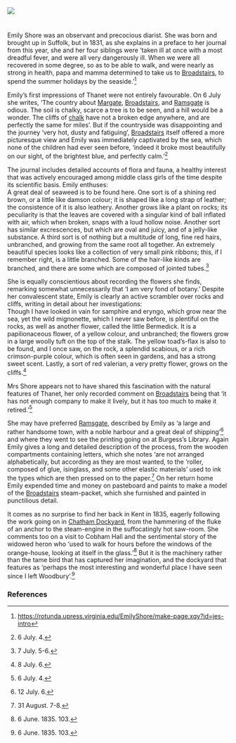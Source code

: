 <html><head></head><body><a href="https://dev.visual-essays.app"><img src="https://dev-visual-essays.netlify.app/images/ve-button.png"/></a> 
<param author="Professor Carolyn Oulton" banner="https://upload.wikimedia.org/wikipedia/commons/d/d1/Emily_Shore_journal_6_October_1936.jpg" layout="vtl" title="Margaret Emily Shore (1819-1839)" ve-config=""/>

<param aliases="Broadstairs" eid="Q922739" ve-entity=""/>
<param aliases="Margate" eid="Q618045" ve-entity=""/>
<param aliases="Ramsgate" eid="Q736439" ve-entity=""/>
<param aliases="Thanet" eid="Q1752642" ve-entity=""/>
<param aliases="Cobham Hall" eid="Q5138885" ve-entity=""/>

#

Emily Shore was an observant and precocious diarist. She was born and brought up in Suffolk, but in 1831, as she explains in a preface to her journal from this year, she and her four siblings were ‘taken ill at once with a most dreadful fever, and were all very dangerously ill. When we were all recovered in some degree, so as to be able to walk, and were nearly as strong in health, papa and mamma determined to take us to [Broadstairs](/dickens/broadstairs-19th-century), to spend the summer holidays by the seaside.’[^ref1] 
<param manifest="https://iiif.juncture-digital.org/wc:Margaret_Emily_Shore_engraving.jpg/manifest.json" ve-image-v2/>
<param center="Q922739" ve-map="" zoom="15"/>

Emily’s first impressions of Thanet were not entirely favourable. On 6 July she writes, ‘The country about [Margate](/dickens/19c-margate), [Broadstairs](/dickens/broadstairs-19th-century), and [Ramsgate](/dickens/19c-ramsgate) is odious. The soil is chalky, scarce a tree is to be seen, and a hill would be a wonder. The cliffs of [chalk](/landscape/kentish-chalk) have not a broken edge anywhere, and are perfectly the same for miles’. But if the countryside was disappointing and the journey ‘very hot, dusty and fatiguing’,  [Broadstairs](/dickens/broadstairs-19th-century) itself offered a more picturesque view and Emily was immediately captivated by the sea, which none of the children had ever seen before, ‘indeed it broke most beautifully on our sight, of the brightest blue, and perfectly calm.’[^ref2]
<param manifest="https://iiif.juncture-digital.org/wc:From_the_cliffs%2C_Broadstairs%2C_England-LCCN2002696430.jpg/manifest.json" ve-image-v2/>
<param center="Q618045" ve-map="" zoom="10"/>
<param center="Q922739" ve-map="" zoom="10"/>
<param center="Q736439" ve-map="" zoom="10"/>
<param center="Q26532465" ve-map="" zoom="10"/>
<param center="Q1752642" ve-map="" zoom="10"/>
 
The journal includes detailed accounts of flora and fauna, a healthy interest that was actively encouraged among middle class girls of the time despite its scientific basis. Emily enthuses:   
A great deal of seaweed is to be found here. One sort is of a shining red brown, or a little like damson colour; it is shaped like a long strap of leather; the consistence of it is also leathery. Another grows like a plant on rocks; its peculiarity is that the leaves are covered with a singular kind of ball inflated with air, which when broken, snaps with a loud hollow noise. Another sort has similar excrescences, but which are oval and juicy, and of a jelly-like substance. A third sort is of nothing but a multitude of long, fine red hairs, unbranched, and growing from the same root all together. An extremely beautiful species looks like a collection of very small pink ribbons; this, if I remember right, is a little branched. Some of the hair-like kinds are branched, and there are some which are composed of jointed tubes.[^ref3]  
<param manifest="https://iiif.juncture-digital.org/wc:Seaweed_600.jpg/manifest.json" ve-image-v2/>

She is equally conscientious about recording the flowers she finds, remarking somewhat unnecessarily that ‘I am very fond of botany.’ Despite her convalescent state, Emily is clearly an active scrambler over rocks and cliffs, writing in detail about her investigations:   
Though I have looked in vain for samphire and eryngo, which grow near the sea, yet the wild mignonette, which I never saw before, is plentiful on the rocks, as well as another flower, called the little Bermedick. It is a papilionaceous flower, of a yellow colour, and unbranched; the flowers grow in a large woolly tuft on the top of the stalk. The yellow toad’s-flax is also to be found, and I once saw, on the rock, a splendid scabious, or a rich crimson-purple colour, which is often seen in gardens, and has a strong sweet scent. Lastly, a sort of red valerian, a very pretty flower, grows on the cliffs.[^ref4]
<param manifest="https://iiif.juncture-digital.org/wc:Samphire_growing_at_the_high_tide_mark.jpg/manifest.json" ve-image-v2/>
<param manifest="https://iiif.juncture-digital.org/wc:Eryngium_Cawdor_03.jpg/manifest.json" ve-image-v2/>
<param manifest="https://iiif.juncture-digital.org/wc:Wild_Mignonette._Reseda_lutea_%2834976002624%29.jpg/manifest.json" ve-image-v2/>
<param manifest="https://iiif.juncture-digital.org/wc:%D0%A0%D0%B0%D1%81%D1%82%D1%83%D1%89%D0%B8%D0%B5_%D0%BD%D0%B0_%D0%BA%D0%B0%D0%BC%D0%BD%D1%8F%D1%85.jpg/manifest.json" ve-image-v2/>
<param manifest="https://iiif.juncture-digital.org/wc:The_flowering_plants%2C_grasses%2C_sedges%2C_and_ferns_of_Great_Britain_%28Pl._160%29_%288517612401%29.jpg/manifest.json" ve-image-v2/>
<param manifest="https://iiif.juncture-digital.org/wc:Scabious_-_geograph.org.uk_-_496055.jpg/manifest.json" ve-image-v2/>
<param manifest="https://iiif.juncture-digital.org/wc:RedValerian.jpg/manifest.json" ve-image-v2/>
<param center="Q26532465" ve-map="" zoom="10"/>

Mrs Shore appears not to have shared this fascination with the natural features of Thanet, her only recorded comment on [Broadstairs](/dickens/broadstairs-19th-century) being that ‘it has not enough company to make it lively, but it has too much to make it retired.’[^ref5] 
<param label="Broadstairs" url="https://stor.artstor.org/stor/c5128fb0-fda9-44dc-adda-4573ed973526" ve-image=""/>
<param center="Q1752642" ve-map="" zoom="10"/>
<param center="Q922739" ve-map="" zoom="10"/>

She may have preferred [Ramsgate](/dickens/19c-ramsgate), described by Emily as ‘a large and rather handsome town, with a noble harbour and a great deal of shipping’[^ref6]  and where they went to see the printing going on at Burgess’s Library. Again Emily gives a long and detailed description of the process, from the wooden compartments containing letters, which she notes ‘are not arranged alphabetically, but according as they are most wanted, to the ‘roller, composed of glue, isinglass, and some other elastic materials’ used to ink the types which are then pressed on to the paper.[^ref7] On her return home Emily expended time and money on pasteboard and paints to make a model of the [Broadstairs](/dickens/broadstairs-19th-century) steam-packet, which she furnished and painted in punctilious detail. 
<param label="Ramsgate, 1830" url="https://stor.artstor.org/stor/c7983b3e-e756-442c-81ad-5a75c9941c5f" ve-image=""/>
<param center="Q736439" ve-map="" zoom="10"/>
<param center="Q922739" ve-map="" zoom="10"/>

It comes as no surprise to find her back in Kent in 1835, eagerly following the work going on in [Chatham Dockyard](/19c/19c-chatham-dockyard), from the hammering of the fluke of an anchor to the steam-engine in the suffocatingly hot saw-room. She comments too on a visit to Cobham Hall and the sentimental story of the widowed heron who ‘used to walk for hours before the windows of the orange-house, looking at itself in the glass.’[^ref9]  But it is the machinery rather than the tame bird that has captured her imagination, and the dockyard that features as ‘perhaps the most interesting and wonderful place I have seen since I left Woodbury’.[^ref9]
<param label="Chatham Dockyard" url="https://stor.artstor.org/stor/f04e222b-2912-487e-8194-b1a6e24c51c1" ve-image=""/>
<param center="Q10668204" ve-map="" zoom="10"/>
<param center="Q5138885" ve-map="" zoom="10"/>

### References

[^ref1]: https://rotunda.upress.virginia.edu/EmilyShore/make-page.xqy?id=jes-intro
[^ref2]: 6 July. 4.
[^ref3]: 7 July. 5-6.
[^ref4]: 8 July. 6.
[^ref5]: 6 July. 4.
[^ref6]: 12 July. 6.
[^ref7]: 31 August. 7-8.
[^ref8]: 6 June. 1835. 103.
[^ref9]: 6 June. 1835. 103.
</body></html>